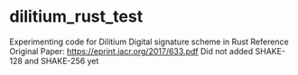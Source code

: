 # dilitium_rust_test
Experimenting code for Dilitium Digital signature scheme in Rust 
Reference Original Paper: https://eprint.iacr.org/2017/633.pdf
Did not added SHAKE-128 and SHAKE-256 yet
